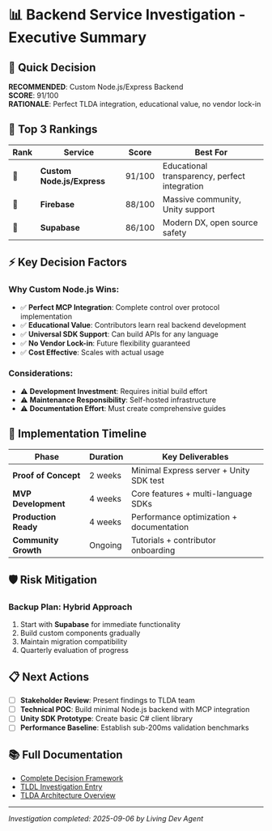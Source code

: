 # 📊 Backend Service Investigation - Executive Summary

## 🎯 Quick Decision

**RECOMMENDED**: Custom Node.js/Express Backend  
**SCORE**: 91/100  
**RATIONALE**: Perfect TLDA integration, educational value, no vendor lock-in

## 🥇 Top 3 Rankings

| Rank | Service | Score | Best For |
|------|---------|-------|----------|
| 🥇 | **Custom Node.js/Express** | 91/100 | Educational transparency, perfect integration |
| 🥈 | **Firebase** | 88/100 | Massive community, Unity support |
| 🥉 | **Supabase** | 86/100 | Modern DX, open source safety |

## ⚡ Key Decision Factors

### Why Custom Node.js Wins:
- ✅ **Perfect MCP Integration**: Complete control over protocol implementation
- ✅ **Educational Value**: Contributors learn real backend development
- ✅ **Universal SDK Support**: Can build APIs for any language
- ✅ **No Vendor Lock-in**: Future flexibility guaranteed
- ✅ **Cost Effective**: Scales with actual usage

### Considerations:
- ⚠️ **Development Investment**: Requires initial build effort
- ⚠️ **Maintenance Responsibility**: Self-hosted infrastructure
- ⚠️ **Documentation Effort**: Must create comprehensive guides

## 🚀 Implementation Timeline

| Phase | Duration | Key Deliverables |
|-------|----------|------------------|
| **Proof of Concept** | 2 weeks | Minimal Express server + Unity SDK test |
| **MVP Development** | 4 weeks | Core features + multi-language SDKs |
| **Production Ready** | 4 weeks | Performance optimization + documentation |
| **Community Growth** | Ongoing | Tutorials + contributor onboarding |

## 🛡️ Risk Mitigation

### Backup Plan: Hybrid Approach
1. Start with **Supabase** for immediate functionality
2. Build custom components gradually
3. Maintain migration compatibility
4. Quarterly evaluation of progress

## 📋 Next Actions

- [ ] **Stakeholder Review**: Present findings to TLDA team
- [ ] **Technical POC**: Build minimal Node.js backend with MCP integration  
- [ ] **Unity SDK Prototype**: Create basic C# client library
- [ ] **Performance Baseline**: Establish sub-200ms validation benchmarks

## 📚 Full Documentation

- [Complete Decision Framework](backend-service-decision-framework.md)
- [TLDL Investigation Entry](../TLDL/entries/TLDL-2025-09-06-BackendServiceInvestigation.md)
- [TLDA Architecture Overview](architecture/system-overview.md)

---
*Investigation completed: 2025-09-06 by Living Dev Agent*